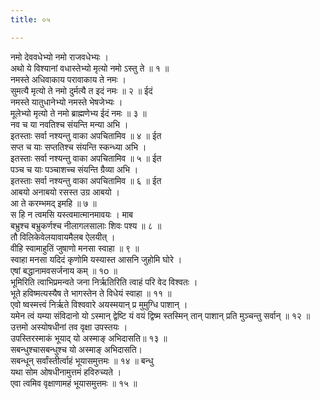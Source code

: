 ```yaml
---
title: ०५

---
```

नमो देववधेभ्यो नमो राजवधेभ्यः ।  
अथो ये विश्यानां वधास्तेभ्यो मृत्यो नमो ऽस्तु ते ॥ १ ॥  
नमस्ते अधिवाकाय परावाकाय ते नमः ।  
सुमत्यै मृत्यो ते नमो दुर्मत्यै त इदं नमः ॥ २ ॥ ईदं  
नमस्ते यातुधानेभ्यो नमस्ते भेषजेभ्यः ।  
मूलेभ्यो मृत्यो ते नमो ब्राह्मणेभ्य ईदं नमः ॥ ३ ॥  
नव च या नवतिश्च संयन्ति मन्या अभि ।  
इतस्ताः सर्वा नश्यन्तु वाका अपचितामिव ॥ ४ ॥ ईत  
सप्त च याः सप्ततिश्च संयन्ति स्कन्ध्या अभि ।  
इतस्ताः सर्वा नश्यन्तु वाका अपचितामिव ॥ ५ ॥ ईत  
पञ्च च याः पञ्चाशच्च संयन्ति ग्रैव्या अभि ।  
इतस्ताः सर्वा नश्यन्तु वाका अपचितामिव ॥ ६ ॥ ईत  
आबयो अनाबयो रसस्त उग्र आबयो ।  
आ ते करम्भमद् इमहि ॥ ७ ॥  
स हि न त्वमसि यस्त्वमात्मानमावयः । माब  
बभ्रुश्च बभ्रुकर्णश्च नीलागलसालाः शिवः पश्य ॥ ८ ॥  
तौ विलिकेवेलयावायमैलब ऐलयीत् ।  
वीहि स्वामाहुतिं जुषाणो मनसा स्वाहा ॥ ९ ॥  
स्वाहा मनसा यदिदं कृणोमि यस्यास्त आसनि जुहोमि घोरे ।  
एषां बद्धानामवसर्जनाय कम् ॥ १o ॥  
भूमिरिति त्वाभिप्रमन्वते जना निर्ऋतिरिति त्वाहं परि वेद विश्वतः ।  
भूते हविष्मत्यस्यैष ते भागस्तेन ते विधेयं स्वाहा ॥ ११ ॥  
एवो ष्वस्मत्त्वं निर्ऋते विश्ववारे अयस्मयान् प्र मुमुग्धि पाशान् ।  
यमेन त्वं यम्या संविदानो यो ऽस्मान् द्वेष्टि यं वयं द्विष्म स्तस्मिन् तान् पाशान् प्रति मुञ्चन्तु सर्वान् ॥ १२ ॥  
उत्तमो अस्योषधीनां तव वृक्षा उपस्तयः ।  
उपस्तिरस्माकं भूयाद् यो अस्माङ् अभिदासति॥ १३ ॥  
सबन्धुश्चासबन्धुश्च यो अस्माङ् अभिदासति।  
सबन्धून् सर्वांस्तीर्त्वाहं भूयासमुत्तमः ॥ १४ ॥ बन्धु  
यथा सोम ओषधीनामुत्तमं हविरुच्यते ।  
एवा त्वमिव वृक्षाणामहं भूयासमुत्तमः ॥ १५ ॥  
